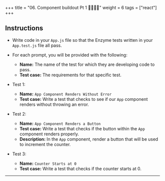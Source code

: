 +++
title = "06.  Component buildout Pt 1 👩‍🎓👨‍🎓"
weight = 6
tags = ["react"] 
+++


## Instructions
* Write code in your `App.js` file so that the Enzyme tests written in your `App.test.js` file all pass.
* For each prompt, you will be provided with the following:
  *  **Name:** The name of the test for which they are developing code to pass.
  * **Test case:** The requirements for that specific test.

* Test 1:
  * **Name:** `App Component Renders Without Error`
  * **Test case:** Write a test that checks to see if our `App` component renders without throwing an error.
* Test 2:
  * **Name:** `App Component Renders a Button`
  * **Test case:** Write a test that checks if the button within the `App` component renders properly.
  * **Description:** In the `App` component, render a button that will be used to increment the counter.
* Test 3:
  * **Name:** `Counter Starts at 0`
  * **Test case:** Write a test that checks if the counter starts at 0.

---

